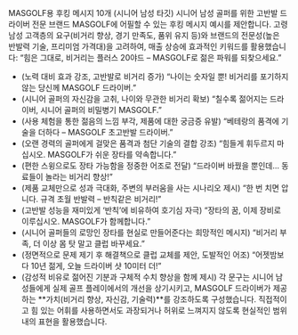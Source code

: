 MASGOLF용 후킹 메시지 10개 (시니어 남성 타깃)
시니어 남성 골퍼를 위한 고반발 드라이버 전문 브랜드 MASGOLF에 어필할 수 있는 후킹 메시지 예시를 제안합니다. 고령 남성 고객층의 요구(비거리 향상, 경기 만족도, 품위 유지 등)와 브랜드의 전문성(높은 반발력 기술, 프리미엄 가격대)을 고려하여, 매출 상승에 효과적인 키워드를 활용했습니다:
“힘은 그대로, 비거리는 플러스 20야드 – MASGOLF로 젊은 파워를 되찾으세요.”
- (노력 대비 효과 강조, 고반발로 비거리 증가)
“나이는 숫자일 뿐! 비거리를 포기하지 않는 당신께 MASGOLF 드라이버.”
- (시니어 골퍼의 자신감을 고취, 나이와 무관한 비거리 확보)
“칠수록 젊어지는 드라이버, 시니어 골퍼의 비밀병기 MASGOLF.”
- (사용 체험을 통한 젊음의 느낌 부각, 제품에 대한 궁금증 유발)
“베테랑의 품격에 기술을 더하다 – MASGOLF 초고반발 드라이버.”
- (오랜 경력의 골퍼에게 걸맞은 품격과 첨단 기술의 결합 강조)
“힘들게 휘두르지 마십시오. MASGOLF가 쉬운 장타를 약속합니다.”
- (편한 스윙으로도 장타 가능함을 정중한 어조로 전달)
“드라이버 바꿨을 뿐인데… 동료들이 놀라는 비거리 향상!”
- (제품 교체만으로 성과 극대화, 주변의 부러움을 사는 시나리오 제시)
“한 번 치면 압니다. 규격 초월 반발력 – 반칙같은 비거리!”
- (고반발 성능을 재미있게 ‘반칙’에 비유하여 호기심 자극)
“장타의 꿈, 이제 장비로 이루십시오. MASGOLF가 함께합니다.”
- (시니어 골퍼들의 로망인 장타를 현실로 만들어준다는 희망적인 메시지)
“비거리 부족, 더 이상 몸 탓 말고 클럽 바꾸세요.”
- (정면적으로 문제 제기 후 해결책으로 클럽 교체를 제안, 도발적인 어조)
“어젯밤보다 10년 젊게, 오늘 드라이버 샷 10미터 더!”
- (감성적 비유로 젊어진 기분과 구체적 수치 향상을 함께 제시)
각 문구는 시니어 남성들에게 실제 골프 플레이에서의 개선을 상기시키고, MASGOLF 드라이버가 제공하는 **가치(비거리 향상, 자신감, 기술력)**를 강조하도록 구성했습니다. 직접적이고 힘 있는 어휘를 사용하면서도 과장되거나 허위로 느껴지지 않도록 현실적인 범위 내의 표현을 활용했습니다.